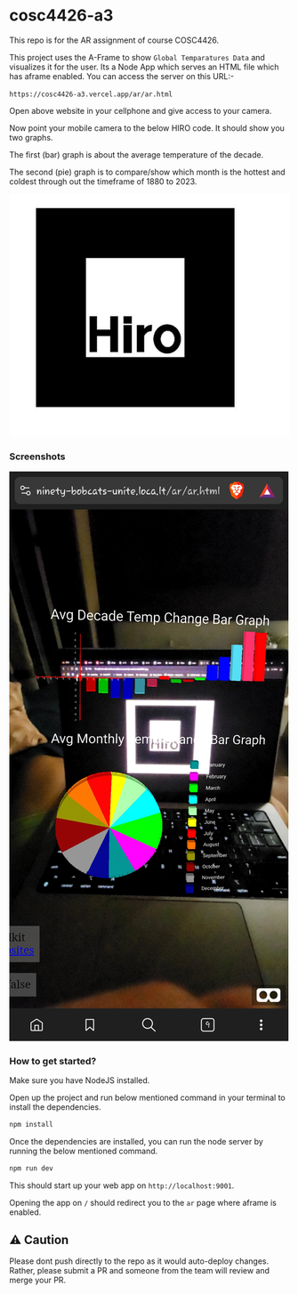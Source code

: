 # cosc4426-a3

This repo is for the AR assignment of course COSC4426. 

This project uses the A-Frame to show `Global Temparatures Data` and visualizes it for the user. Its a Node App which serves an HTML file which has aframe enabled. You can access the server on this URL:-

`https://cosc4426-a3.vercel.app/ar/ar.html`

Open above website in your cellphone and give access to your camera.

Now point your mobile camera to the below HIRO code. It should show you two graphs.

The first (bar) graph is about the average temperature of the decade.

The second (pie) graph is to compare/show which month is the hottest and coldest through out the timeframe of 1880 to 2023.

![HIRO](./assets//HIRO.jpg)

### Screenshots

![screenshot-1](./assets/ss-1.jpg)

### How to get started?

Make sure you have NodeJS installed. 

Open up the project and run below mentioned command in your terminal to install the dependencies.

```sh
npm install
```

Once the dependencies are installed, you can run the node server by running the below mentioned command.

```sh
npm run dev
```

This should start up your web app on `http://localhost:9001`. 

Opening the app on `/` should redirect you to the `ar` page where aframe is enabled.

## ⚠️ Caution

Please dont push directly to the repo as it would auto-deploy changes. Rather, please submit a PR and someone from the team will review and merge your PR.
